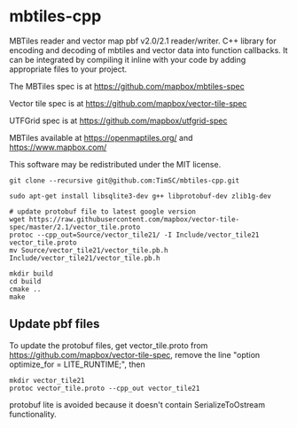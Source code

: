 
# mbtiles-cpp
MBTiles reader and vector map pbf v2.0/2.1 reader/writer. C++ library for encoding and decoding of mbtiles and vector data into function callbacks. It can be integrated by compiling it inline with your code by adding appropriate files to your project.

The MBTiles spec is at https://github.com/mapbox/mbtiles-spec

Vector tile spec is at https://github.com/mapbox/vector-tile-spec

UTFGrid spec is at https://github.com/mapbox/utfgrid-spec

MBTiles available at https://openmaptiles.org/ and https://www.mapbox.com/

This software may be redistributed under the MIT license.

    git clone --recursive git@github.com:TimSC/mbtiles-cpp.git

    sudo apt-get install libsqlite3-dev g++ libprotobuf-dev zlib1g-dev

    # update protobuf file to latest google version
    wget https://raw.githubusercontent.com/mapbox/vector-tile-spec/master/2.1/vector_tile.proto
    protoc --cpp_out=Source/vector_tile21/ -I Include/vector_tile21 vector_tile.proto
    mv Source/vector_tile21/vector_tile.pb.h Include/vector_tile21/vector_tile.pb.h
    
    mkdir build
    cd build
    cmake ..
    make

Update pbf files
----------------

To update the protobuf files, get vector_tile.proto from https://github.com/mapbox/vector-tile-spec, remove the line "option optimize_for = LITE_RUNTIME;", then

    mkdir vector_tile21
    protoc vector_tile.proto --cpp_out vector_tile21

protobuf lite is avoided because it doesn't contain SerializeToOstream functionality.

